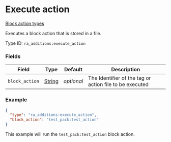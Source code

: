 # Execute action
[Block action types](../block_action_types_types.md)

Executes a block action that is stored in a file.

Type ID: `ra_additions:execute_action`
### Fields
Field | Type | Default | Description
------|------|---------|-------------
`block_action` | [String](../data_types/string.md) | _optional_ | The Identifier of the tag or action file to be executed

### Example
```json
{
  "type": "ra_additions:execute_action",
  "block_action": "test_pack:test_action"
}
```
This example will run the `test_pack:test_action` block action.